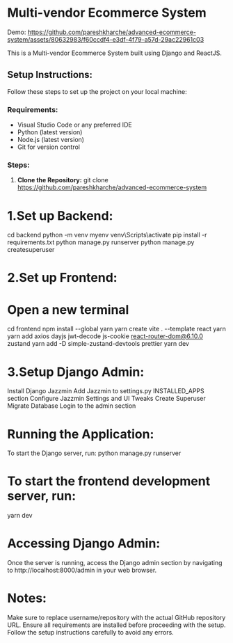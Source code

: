 # Multi-vendor Ecommerce System


Demo:
https://github.com/pareshkharche/advanced-ecommerce-system/assets/80632983/f60ccdf4-e3df-4f79-a57d-29ac22961c03

This is a Multi-vendor Ecommerce System built using Django and ReactJS.

## Setup Instructions:

Follow these steps to set up the project on your local machine:

### Requirements:
- Visual Studio Code or any preferred IDE
- Python (latest version)
- Node.js (latest version)
- Git for version control

### Steps:

1. **Clone the Repository:**
   git clone https://github.com/pareshkharche/advanced-ecommerce-system

# 1.Set up Backend:

cd backend
python -m venv myenv
venv\Scripts\activate
pip install -r requirements.txt
python manage.py runserver
python manage.py createsuperuser

# 2.Set up Frontend:

# Open a new terminal
cd frontend
npm install --global yarn
yarn create vite . --template react
yarn
yarn add axios dayjs jwt-decode js-cookie react-router-dom@6.10.0 zustand
yarn add -D simple-zustand-devtools prettier
yarn dev

# 3.Setup Django Admin:

Install Django Jazzmin
Add Jazzmin to settings.py INSTALLED_APPS section
Configure Jazzmin Settings and UI Tweaks
Create Superuser
Migrate Database
Login to the admin section


# Running the Application:
To start the Django server, run:
python manage.py runserver

# To start the frontend development server, run:
yarn dev

# Accessing Django Admin:
Once the server is running, access the Django admin section by navigating to http://localhost:8000/admin in your web browser.

# Notes:
Make sure to replace username/repository with the actual GitHub repository URL.
Ensure all requirements are installed before proceeding with the setup.
Follow the setup instructions carefully to avoid any errors.
